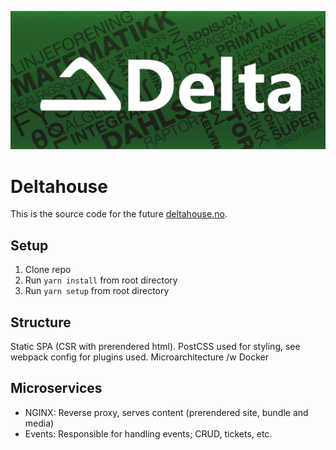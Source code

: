 ![Delta logo](./Banner.jpg)

# Deltahouse
This is the source code for the future [deltahouse.no](https://www.deltahouse.no).

## Setup
1. Clone repo
2. Run `yarn install` from root directory
3. Run `yarn setup` from root directory

## Structure
Static SPA (CSR with prerendered html).
PostCSS used for styling, see webpack config for plugins used.
Microarchitecture /w Docker

## Microservices
 - NGINX: Reverse proxy, serves content (prerendered site, bundle and media)
 - Events: Responsible for handling events; CRUD, tickets, etc. 
